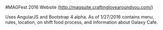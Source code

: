 #MAGFest 2016 Website
(http://magsuite.craftinglovearoundyou.com/)

Uses AngularJS and Bootstrap 4 alpha.
As of 1/27/2016 contains menu, rules, location, on shift food process, and information about Galaxy Cafe.

